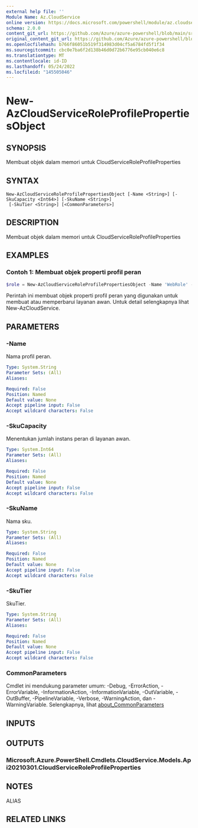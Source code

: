 ```yaml
---
external help file: ''
Module Name: Az.CloudService
online version: https://docs.microsoft.com/powershell/module/az.cloudservice/new-azcloudserviceroleprofilepropertiesobject
schema: 2.0.0
content_git_url: https://github.com/Azure/azure-powershell/blob/main/src/CloudService/help/New-AzCloudServiceRoleProfilePropertiesObject.md
original_content_git_url: https://github.com/Azure/azure-powershell/blob/main/src/CloudService/help/New-AzCloudServiceRoleProfilePropertiesObject.md
ms.openlocfilehash: b766f86051b519f314983d04cf5a6784fd5f1f34
ms.sourcegitcommit: cbc0e7ba6f2d138b46d0d72b6776e95cb040e6c8
ms.translationtype: MT
ms.contentlocale: id-ID
ms.lasthandoff: 05/24/2022
ms.locfileid: "145505046"
---
```

# New-AzCloudServiceRoleProfilePropertiesObject

## SYNOPSIS
Membuat objek dalam memori untuk CloudServiceRoleProfileProperties

## SYNTAX

```
New-AzCloudServiceRoleProfilePropertiesObject [-Name <String>] [-SkuCapacity <Int64>] [-SkuName <String>]
 [-SkuTier <String>] [<CommonParameters>]
```

## DESCRIPTION
Membuat objek dalam memori untuk CloudServiceRoleProfileProperties

## EXAMPLES

### Contoh 1: Membuat objek properti profil peran
```powershell
$role = New-AzCloudServiceRoleProfilePropertiesObject -Name 'WebRole' -SkuName 'Standard_D1_v2' -SkuTier 'Standard' -SkuCapacity 2
```

Perintah ini membuat objek properti profil peran yang digunakan untuk membuat atau memperbarui layanan awan.
Untuk detail selengkapnya lihat New-AzCloudService.

## PARAMETERS

### -Name
Nama profil peran.

```yaml
Type: System.String
Parameter Sets: (All)
Aliases:

Required: False
Position: Named
Default value: None
Accept pipeline input: False
Accept wildcard characters: False
```

### -SkuCapacity
Menentukan jumlah instans peran di layanan awan.

```yaml
Type: System.Int64
Parameter Sets: (All)
Aliases:

Required: False
Position: Named
Default value: None
Accept pipeline input: False
Accept wildcard characters: False
```

### -SkuName
Nama sku.

```yaml
Type: System.String
Parameter Sets: (All)
Aliases:

Required: False
Position: Named
Default value: None
Accept pipeline input: False
Accept wildcard characters: False
```

### -SkuTier
SkuTier.

```yaml
Type: System.String
Parameter Sets: (All)
Aliases:

Required: False
Position: Named
Default value: None
Accept pipeline input: False
Accept wildcard characters: False
```

### CommonParameters
Cmdlet ini mendukung parameter umum: -Debug, -ErrorAction, -ErrorVariable, -InformationAction, -InformationVariable, -OutVariable, -OutBuffer, -PipelineVariable, -Verbose, -WarningAction, dan -WarningVariable. Selengkapnya, lihat [about_CommonParameters](http://go.microsoft.com/fwlink/?LinkID=113216)

## INPUTS

## OUTPUTS

### Microsoft.Azure.PowerShell.Cmdlets.CloudService.Models.Api20210301.CloudServiceRoleProfileProperties

## NOTES

ALIAS

## RELATED LINKS

